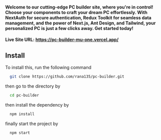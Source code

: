 #### Welcome to our cutting-edge PC builder site, where you're in control! Choose your components to craft your dream PC effortlessly. With NextAuth for secure authentication, Redux Toolkit for seamless data management, and the power of Next.js, Ant Design, and Tailwind, your personalized PC is just a few clicks away. Get started today!

#### Live Site URL: https://pc-builder-mu-one.vercel.app/

## Install

To install this, run the following command

```bash
  git clone https://github.com/rana135/pc-builder.git
```

then go to the directory by

```bash
  cd pc-builder
```

then install the dependency by

```bash
  npm install
```

finally start the project by

```bash
  npm start
```
